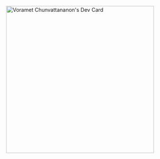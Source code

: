 <a href="https://app.daily.dev/mcvoramet"><img src="https://api.daily.dev/devcards/fe9ebce5b7b349e68547aecad578da25.png?r=oor" width="400" alt="Voramet Chunvattananon's Dev Card"/></a>
